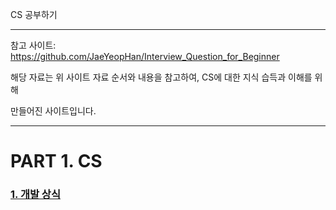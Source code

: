 CS 공부하기

<hr>

참고 사이트: https://github.com/JaeYeopHan/Interview_Question_for_Beginner

해당 자료는 위 사이트 자료 순서와 내용을 참고하여, CS에 대한 지식 습득과 이해를 위해

만들어진 사이트입니다.

<hr>

# PART 1. CS

### <a href="./PART1/Development_common_sense/">1. 개발 상식</a>









